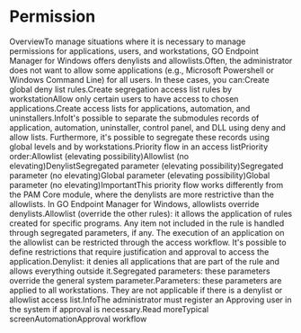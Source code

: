 # Permission 

OverviewTo manage situations where it is necessary to manage permissions for applications, users, and workstations, GO Endpoint Manager for Windows offers denylists and allowlists.Often, the administrator does not want to allow some applications (e.g., Microsoft Powershell or Windows Command Line) for all users. In these cases, you can:Create global deny list rules.Create segregation access list rules by workstationAllow only certain users to have access to chosen applications.Create access lists for applications, automation, and uninstallers.InfoIt's possible to separate the submodules records of application, automation, uninstaller, control panel, and DLL using deny and allow lists. Furthermore, it's possible to segregate these records using global levels and by workstations.Priority flow in an access listPriority order:Allowlist (elevating possibility)Allowlist (no elevating)DenylistSegregated parameter (elevating possibility)Segregated parameter (no elevating)Global parameter (elevating possibility)Global parameter (no elevating)ImportantThis priority flow works differently from the PAM Core module, where the denylists are more restrictive than the allowlists. In GO Endpoint Manager for Windows, allowlists override denylists.Allowlist (override the other rules): it allows the application of rules created for specific programs. Any item not included in the rule is handled through segregated parameters, if any. The execution of an application on the allowlist can be restricted through the access workflow. It's possible to define restrictions that require justification and approval to access the application.Denylist: it denies all applications that are part of the rule and allows everything outside it.Segregated parameters: these parameters override the general system parameter.Parameters: these parameters are applied to all workstations. They are not applicable if there is a denylist or allowlist access list.InfoThe administrator must register an Approving user in the system if approval is necessary.Read moreTypical screenAutomationApproval workflow